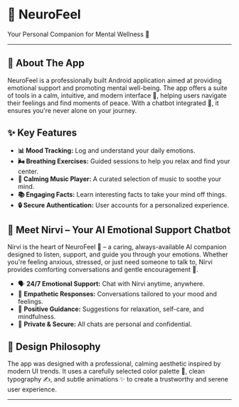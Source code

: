 <h1>🌿 NeuroFeel</h1>
<p>Your Personal Companion for Mental Wellness 💙</p>

<hr>

<h2>📱 About The App</h2>
<p>
  NeuroFeel is a professionally built Android application aimed at providing emotional support and promoting mental well-being. 
  The app offers a suite of tools in a calm, intuitive, and modern interface 🌸, helping users navigate their feelings and find moments of peace. 
  With a chatbot integrated 🤖, it ensures you're never alone on your journey.
</p>

<h2>✨ Key Features</h2>
<ul>
  <li><strong>📊 Mood Tracking:</strong> Log and understand your daily emotions.</li>
  <li><strong>🌬️ Breathing Exercises:</strong> Guided sessions to help you relax and find your center.</li>
  <li><strong>🎵 Calming Music Player:</strong> A curated selection of music to soothe your mind.</li>
  <li><strong>📚 Engaging Facts:</strong> Learn interesting facts to take your mind off things.</li>
  <li><strong>🔒 Secure Authentication:</strong> User accounts for a personalized experience.</li>
</ul>

<h2>🤖 Meet Nirvi – Your AI Emotional Support Chatbot</h2>
<p>
  Nirvi is the heart of NeuroFeel 💙 – a caring, always-available AI companion designed to listen, support, 
  and guide you through your emotions. Whether you're feeling anxious, stressed, or just need someone to talk to, 
  Nirvi provides comforting conversations and gentle encouragement 🌸. 
</p>

<ul>
  <li>🗣️ <strong>24/7 Emotional Support:</strong> Chat with Nirvi anytime, anywhere.</li>
  <li>💬 <strong>Empathetic Responses:</strong> Conversations tailored to your mood and feelings.</li>
  <li>🌱 <strong>Positive Guidance:</strong> Suggestions for relaxation, self-care, and mindfulness.</li>
  <li>🔐 <strong>Private & Secure:</strong> All chats are personal and confidential.</li>
</ul>

<h2>🎨 Design Philosophy</h2>
<p>
  The app was designed with a professional, calming aesthetic inspired by modern UI trends. 
  It uses a carefully selected color palette 🎨, clean typography ✍️, and subtle animations ✨ to create a trustworthy and serene user experience.  
</p>

<hr>
